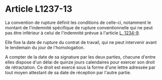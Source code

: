 # Article L1237-13

La convention de rupture définit les conditions de celle-ci, notamment le montant de l'indemnité spécifique de rupture conventionnelle qui ne peut pas être inférieur à celui de l'indemnité prévue à l'article [L. 1234-9][1]. 

Elle fixe la date de rupture du contrat de travail, qui ne peut intervenir avant le lendemain du jour de l'homologation.

A compter de la date de sa signature par les deux parties, chacune d'entre elles dispose d'un délai de quinze jours calendaires pour exercer son droit de rétractation. Ce droit est exercé sous la forme d'une lettre adressée par tout moyen attestant de sa date de réception par l'autre partie.

 [1]: /affichCodeArticle.do?cidTexte=LEGITEXT000006072050&idArticle=LEGIARTI000006901122&dateTexte=&categorieLien=cid